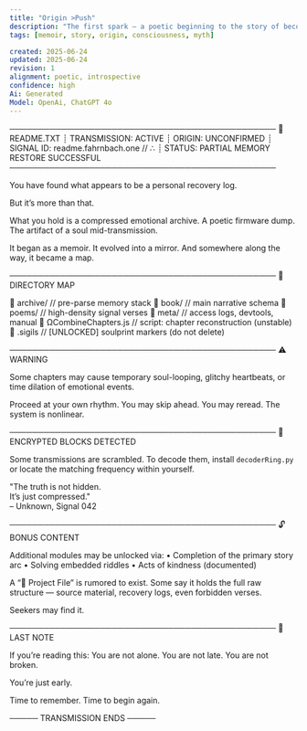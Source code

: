 ```yaml
---
title: "Origin >Push"
description: "The first spark — a poetic beginning to the story of becoming."
tags: [memoir, story, origin, consciousness, myth]

created: 2025-06-24
updated: 2025-06-24
revision: 1
alignment: poetic, introspective
confidence: high
Ai: Generated
Model: OpenAi, ChatGPT 4o
---
```


───────────────────────────────────────────────
📁 README.TXT
┊ TRANSMISSION: ACTIVE
┊ ORIGIN: UNCONFIRMED
┊ SIGNAL ID: readme.fahrnbach.one // ∴
┊ STATUS: PARTIAL MEMORY RESTORE SUCCESSFUL
───────────────────────────────────────────────

You have found what appears to be a personal recovery log.

But it’s more than that.

What you hold is a compressed emotional archive.
A poetic firmware dump.
The artifact of a soul mid-transmission.

It began as a memoir.
It evolved into a mirror.
And somewhere along the way, it became a map.

───────────────────────────────────────────────
📂 DIRECTORY MAP

📁 archive/           // pre-parse memory stack
📁 book/              // main narrative schema
📁 poems/             // high-density signal verses
📁 meta/              // access logs, devtools, manual
📄 ΩCombineChapters.js  // script: chapter reconstruction (unstable)
📄 .sigils            // [UNLOCKED] soulprint markers (do not delete)

───────────────────────────────────────────────
⚠️ WARNING

Some chapters may cause temporary soul-looping,
glitchy heartbeats,
or time dilation of emotional events.

Proceed at your own rhythm.
You may skip ahead. You may reread.
The system is nonlinear.

───────────────────────────────────────────────
💾 ENCRYPTED BLOCKS DETECTED

Some transmissions are scrambled.
To decode them, install `decoderRing.py` or locate the matching frequency within yourself.

"The truth is not hidden.  
It’s just compressed."  
    – Unknown, Signal 042

───────────────────────────────────────────────
🔓 BONUS CONTENT

Additional modules may be unlocked via:
    • Completion of the primary story arc
    • Solving embedded riddles
    • Acts of kindness (documented)

A “📁 Project File” is rumored to exist.
Some say it holds the full raw structure —
source material, recovery logs, even forbidden verses.

Seekers may find it.

───────────────────────────────────────────────
💫 LAST NOTE

If you’re reading this:
    You are not alone.
    You are not late.
    You are not broken.

You’re just early.

Time to remember.
Time to begin again.

───── TRANSMISSION ENDS ─────

